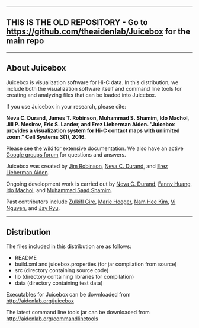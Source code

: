 --------------
**THIS IS THE OLD REPOSITORY - Go to https://github.com/theaidenlab/Juicebox for the main repo**
--------------

--------------
About Juicebox
--------------
Juicebox is visualization software for Hi-C data.  In this distribution, we
include both the visualization software itself and command line tools for
creating and analyzing files that can be loaded into Juicebox.

If you use Juicebox in your research, please cite:

**Neva C. Durand, James T. Robinson, Muhammad S. Shamim, Ido Machol, Jill P. Mesirov, Eric S. Lander, and Erez Lieberman Aiden. "Juicebox provides a visualization system for Hi-C contact maps with unlimited zoom." Cell Systems 3(1), 2016.**

Please see [the wiki](https://github.com/theaidenlab/juicebox/wiki) for extensive documentation. We also have an active <a href="https://groups.google.com/forum/#!forum/3d-genomics">
Google groups forum</a> for questions and answers.

Juicebox was created by
<a href="https://github.com/jrobinso">Jim Robinson</a>,
<a href="https://github.com/nchernia">Neva C. Durand</a>, and
<a href="http://www.erez.com/">Erez Lieberman Aiden</a>.

Ongoing development work is carried out by
<a href="https://github.com/nchernia">Neva C. Durand</a>,
<a href="https://github.com/asddf123789">Fanny Huang</a>,
<a href="https://github.com/imachol">Ido Machol</a>,
and <a href="https://github.com/sa501428">Muhammad Saad Shamim</a>.

Past contributors include <a href="https://github.com/zgire">Zulkifl Gire</a>, <a href="https://github.com/mhoeger">Marie Hoeger</a>, <a href="https://github.com/mikeehman">Nam Hee Kim</a>, <a href="https://github.com/nguyenkvi">Vi Nguyen</a>, and <a href="https://github.com/bluejay9676">Jay Ryu</a>.

------------
Distribution
------------
The files included in this distribution are as follows:
* README
* build.xml and juicebox.properties (for jar compilation from source)
* src (directory containing source code)
* lib (directory containing libraries for compilation)
* data (directory containing test data)

Executables for Juicebox can be downloaded from http://aidenlab.org/juicebox

The latest command line tools jar can be downloaded from http://aidenlab.org/commandlinetools

